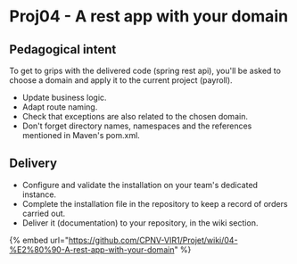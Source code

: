 # Proj04 - A rest app with your domain



## Pedagogical intent

To get to grips with the delivered code (spring rest api), you'll be asked to choose a domain and apply it to the current project (payroll).

* Update business logic.
* Adapt route naming.
* Check that exceptions are also related to the chosen domain.
* Don't forget directory names, namespaces and the references mentioned in Maven's pom.xml.

## Delivery

* Configure and validate the installation on your team's dedicated instance.
* Complete the installation file in the repository to keep a record of orders carried out.
* Deliver it (documentation) to your repository, in the wiki section.

{% embed url="https://github.com/CPNV-VIR1/Projet/wiki/04-%E2%80%90-A-rest-app-with-your-domain" %}

